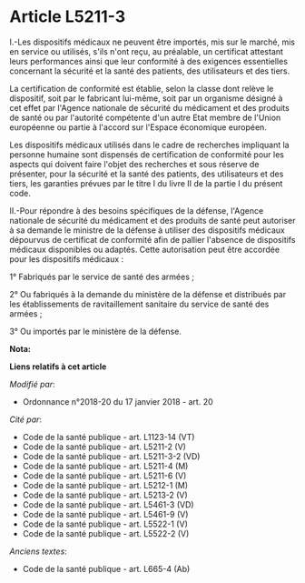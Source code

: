# Article L5211-3

I.-Les dispositifs médicaux ne peuvent être importés, mis sur le marché, mis en service ou utilisés, s'ils n'ont reçu, au
préalable, un certificat attestant leurs performances ainsi que leur conformité à des exigences essentielles concernant la
sécurité et la santé des patients, des utilisateurs et des tiers.

La certification de conformité est établie, selon la classe dont relève le dispositif, soit par le fabricant lui-même, soit
par un organisme désigné à cet effet par l'Agence nationale de sécurité du médicament et des produits de santé ou par
l'autorité compétente d'un autre Etat membre de l'Union européenne ou partie à l'accord sur l'Espace économique européen.

Les dispositifs médicaux utilisés dans le cadre de recherches impliquant la personne humaine sont dispensés de certification
de conformité pour les aspects qui doivent faire l'objet des recherches et sous réserve de présenter, pour la sécurité et la
santé des patients, des utilisateurs et des tiers, les garanties prévues par le titre I du livre II de la partie I du présent
code.

II.-Pour répondre à des besoins spécifiques de la défense, l'Agence nationale de sécurité du médicament et des produits de
santé peut autoriser à sa demande le ministre de la défense à utiliser des dispositifs médicaux dépourvus de certificat de
conformité afin de pallier l'absence de dispositifs médicaux disponibles ou adaptés. Cette autorisation peut être accordée
pour les dispositifs médicaux :

1° Fabriqués par le service de santé des armées ;

2° Ou fabriqués à la demande du ministère de la défense et distribués par les établissements de ravitaillement sanitaire du
service de santé des armées ;

3° Ou importés par le ministère de la défense.

**Nota:**



**Liens relatifs à cet article**

_Modifié par_:

  - Ordonnance n°2018-20 du 17 janvier 2018 - art. 20

_Cité par_:

  - Code de la santé publique - art. L1123-14 (VT)
  - Code de la santé publique - art. L5211-2 (V)
  - Code de la santé publique - art. L5211-3-2 (VD)
  - Code de la santé publique - art. L5211-4 (M)
  - Code de la santé publique - art. L5211-6 (V)
  - Code de la santé publique - art. L5212-1 (M)
  - Code de la santé publique - art. L5213-2 (V)
  - Code de la santé publique - art. L5461-3 (VD)
  - Code de la santé publique - art. L5461-9 (V)
  - Code de la santé publique - art. L5522-1 (V)
  - Code de la santé publique - art. L5522-2 (V)

_Anciens textes_:

  - Code de la santé publique - art. L665-4 (Ab)

